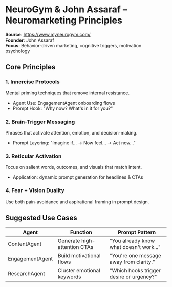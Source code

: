 # NeuroGym & John Assaraf – Neuromarketing Principles

**Source**: https://www.myneurogym.com/  
**Founder**: John Assaraf  
**Focus**: Behavior-driven marketing, cognitive triggers, motivation psychology

## Core Principles

### 1. Innercise Protocols
Mental priming techniques that remove internal resistance.
- Agent Use: EngagementAgent onboarding flows
- Prompt Hook: "Why now? What's in it for you?"

### 2. Brain-Trigger Messaging
Phrases that activate attention, emotion, and decision-making.
- Prompt Layering: "Imagine if... → Now feel... → Act now..."

### 3. Reticular Activation
Focus on salient words, outcomes, and visuals that match intent.
- Application: dynamic prompt generation for headlines & CTAs

### 4. Fear + Vision Duality
Use both pain-avoidance and aspirational framing in prompt design.

## Suggested Use Cases

| Agent           | Function                | Prompt Pattern                          |
|----------------|--------------------------|------------------------------------------|
| ContentAgent    | Generate high-attention CTAs | "You already know what doesn't work..."     |
| EngagementAgent | Build motivational flows    | "You're one message away from clarity."   |
| ResearchAgent   | Cluster emotional keywords  | "Which hooks trigger desire or urgency?"  |
